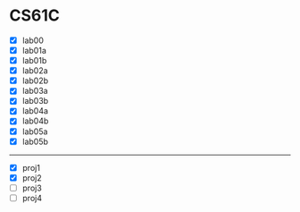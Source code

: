 # CS61C

- [x] lab00
- [x] lab01a
- [x] lab01b
- [x] lab02a
- [x] lab02b
- [x] lab03a
- [x] lab03b
- [x] lab04a
- [x] lab04b
- [x] lab05a
- [x] lab05b

---

- [x] proj1
- [x] proj2
- [ ] proj3
- [ ] proj4
